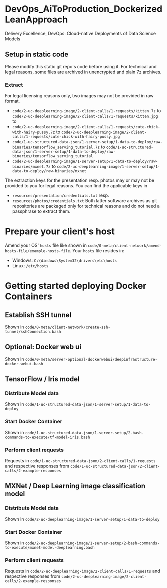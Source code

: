 # DevOps_AiToProduction_DockerizedLeanApproach
Delivery Excellence, DevOps: Cloud-native Deployments of Data Science Models

## Setup in static code
Please modify this static git repo's code before using it. For technical and legal reasons, some files are 
archived in unencrypted and plain 7z archives.

### Extract
For legal licensing reasons only, two images may not be provided in raw format.

- `code/2-uc-deeplearning-image/2-client-calls/1-requests/kitten.7z` to
`code/2-uc-deeplearning-image/2-client-calls/1-requests/kitten.jpg` to
- `code/2-uc-deeplearning-image/2-client-calls/1-requests/cute-chick-with-hairy-pussy.7z` to
`code/2-uc-deeplearning-image/2-client-calls/1-requests/cute-chick-with-hairy-pussy.jpg`
- `code/1-uc-structured-data-json/1-server-setup/1-data-to-deploy/raw-binaries/tensorflow_serving_tutorial.7z` to 
`code/1-uc-structured-data-json/1-server-setup/1-data-to-deploy/raw-binaries/tensorflow_serving_tutorial`
- `code/2-uc-deeplearning-image/1-server-setup/1-data-to-deploy/raw-binaries/mxnet.7z` to 
`code/2-uc-deeplearning-image/1-server-setup/1-data-to-deploy/raw-binaries/mxnet`

The extraction keys for the presentation resp. photos may or may not be provided to you for legal reasons. You can find 
the applicable keys in
- `resources/presentation/credentials.txt` resp.
- `resources/photos/credentials.txt` 
Both latter software archives as git repositories are packaged only for technical reasons and do not need a passphrase 
to extract them.


# Prepare your client's host
Amend your OS' `hosts` file like shown in `code/0-meta/client-network/amend-hosts-file/example-hosts-file`. 
Your `hosts` file resides in:
- Windows: `C:\Windows\System32\drivers\etc\hosts`
- Linux: `/etc/hosts`


# Getting started deploying Docker Containers

## Establish SSH tunnel
Shown in `code/0-meta/client-network/create-ssh-tunnel/sshConnection.bash`

## Optional: Docker web ui
Shown in `code/0-meta/server-optional-dockerwebui/deepinfrastructure-docker-webui.bash`

## TensorFlow / Iris model

### Distribute Model data
Shown in `code/1-uc-structured-data-json/1-server-setup/1-data-to-deploy`

### Start Docker Container
Shown in `code/1-uc-structured-data-json/1-server-setup/2-bash-commands-to-execute/tf-model-iris.bash`

### Perform client requests
Requests in `code/1-uc-structured-data-json/2-client-calls/1-requests` and respective responses from `code/1-uc-structured-data-json/2-client-calls/2-example-responses`


## MXNet / Deep Learning image classification model

### Distribute Model data
Shown in `code/2-uc-deeplearning-image/1-server-setup/1-data-to-deploy`

### Start Docker Container
Shown in `code/2-uc-deeplearning-image/1-server-setup/2-bash-commands-to-execute/mxnet-model-deeplearning.bash`

### Perform client requests
Requests in `code/2-uc-deeplearning-image/2-client-calls/1-requests` and respective responses from `code/2-uc-deeplearning-image/2-client-calls/2-example-responses`
